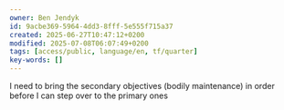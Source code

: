 ```yaml
---
owner: Ben Jendyk
id: 9acbe369-5964-4dd3-8fff-5e555f715a37
created: 2025-06-27T10:47:12+0200
modified: 2025-07-08T06:07:49+0200
tags: [access/public, language/en, tf/quarter]
key-words: []
---
```


I need to bring the secondary objectives (bodily maintenance) in order before I can step over to the primary ones 